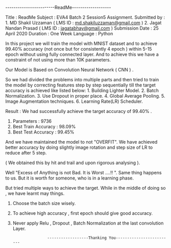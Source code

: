 ------------------------ReadMe-------------------

Title : ReadMe
Subject : EVA4 Batch 2 Session5 Assignment.
Submitted by : 1. MD Shakil Uzzaman ( LMS ID : md.shakiluzzaman@gmail.com )
               2. Jagat Nandan Prasad ( LMS ID : jagatabhay@gmail.com )
Submission Date : 25 April 2020
Duration : One Week
Language : Python


In this project we will train the model with MNIST dataset and to achieve 
 99.40% accuracy (not once but for consistently  4 epoch ) within 5-15 epoch without
 using fully connected layer.
And to achieve this we have a constraint of not using more than 10K parameters.

Our Model is Based on Convolution Neural Network ( CNN ) .

So we had divided the problems into multiple parts and then tried to 
 train the model by correcting features step by step sequentially
 till the target accuracy is achieved like listed below:
    1. Building Lighter Model.
    2. Batch Normalization.
    3. Use Dropout in proper place.
    4. Global Average Pooling.
    5. Image Augmentation techniques.
    6. Learning Rate(LR) Scheduler.

Result :
  We had successfully achieve the target accuracy of 99.40% .
  1. Parameters            : 9736
  2. Best Train Accuracy   : 98.09%
  3. Best Test Accuracy    : 99.45%

And we have maintained  the model to not "OVERFIT".
We have achieved better accuracy by doing slightly image rotation 
  and step size of LR to reduce after 5 step.

( We obtained this by hit and trail and upon rigorous analysing ).


Well "Excess of Anything is not Bad. It is Worst ....!! ".
Same thing happens to us.
But it is worth for someone, who is in a learning phase.

But tried multiple ways to achieve the target.
While in the middle of doing so , we have learnt may things.
1. Choose the batch size wisely.
2. To achieve high accuracy , first epoch should give good accuracy.
3. Never apply Relu , Dropout , Batch Normalization at the last convolution Layer.


                      ------------------Thanking You-------------------------
